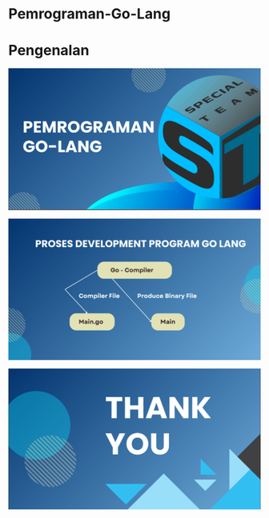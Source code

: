 # Pemrograman-Go-Lang


# Pengenalan
![image](https://github.com/itsolution405/Pemrograman-Go-Lang/blob/main/Screen%20Shot%202025-05-24%20at%2017.56.08.png)

![image](https://github.com/itsolution405/Pemrograman-Go-Lang/blob/main/Screen%20Shot%202025-05-24%20at%2017.56.26.png)

![image](https://github.com/itsolution405/Pemrograman-Go-Lang/blob/main/Screen%20Shot%202025-05-24%20at%2017.56.41.png)

